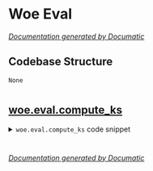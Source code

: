 # Woe Eval

[_Documentation generated by Documatic_](https://www.documatic.com)

<!---Documatic-section-Codebase Structure-start--->
## Codebase Structure

<!---Documatic-block-system_architecture-start--->
```mermaid
None
```
<!---Documatic-block-system_architecture-end--->

# #
<!---Documatic-section-Codebase Structure-end--->

<!---Documatic-section-woe.eval.compute_ks-start--->
## [woe.eval.compute_ks](3-woe_eval.md#woe.eval.compute_ks)

<!---Documatic-section-compute_ks-start--->
<!---Documatic-block-woe.eval.compute_ks-start--->
<details>
	<summary><code>woe.eval.compute_ks</code> code snippet</summary>

```python
def compute_ks(proba, target):
    get_ks = lambda proba, target: ks_2samp(proba[target == 1], proba[target != 1]).statistic
    return get_ks(proba, target)
```
</details>
<!---Documatic-block-woe.eval.compute_ks-end--->
<!---Documatic-section-compute_ks-end--->

# #
<!---Documatic-section-woe.eval.compute_ks-end--->

[_Documentation generated by Documatic_](https://www.documatic.com)